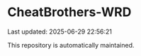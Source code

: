 # CheatBrothers-WRD

Last updated: 2025-06-29 22:56:21

This repository is automatically maintained.

